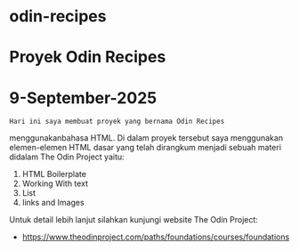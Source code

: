 # odin-recipes
# Proyek Odin Recipes
# 9-September-2025

    Hari ini saya membuat proyek yang bernama Odin Recipes
menggunakanbahasa HTML. Di dalam proyek tersebut saya menggunakan elemen-elemen HTML dasar yang telah dirangkum menjadi sebuah materi didalam The Odin Project yaitu:

1. HTML Boilerplate
2. Working With text
3. List 
4. links and Images

Untuk detail lebih lanjut silahkan kunjungi website The Odin Project:
- https://www.theodinproject.com/paths/foundations/courses/foundations

